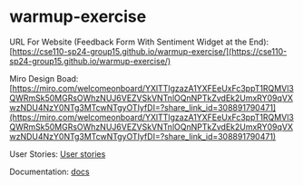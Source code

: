 # warmup-exercise

URL For Website (Feedback Form With Sentiment Widget at the End): [https://cse110-sp24-group15.github.io/warmup-exercise/](https://cse110-sp24-group15.github.io/warmup-exercise/)

Miro Design Boad: [https://miro.com/welcomeonboard/YXlTTlgzazA1YXFEeUxFc3ppT1RQMVl3QWRmSk50MGRsOWhzNUJ6VEZVSkVNTnlOQnNPTkZvdEk2UmxRY09qVXwzNDU4NzY0NTg3MTcwNTgyOTIyfDI=?share_link_id=308891790471](https://miro.com/welcomeonboard/YXlTTlgzazA1YXFEeUxFc3ppT1RQMVl3QWRmSk50MGRsOWhzNUJ6VEZVSkVNTnlOQnNPTkZvdEk2UmxRY09qVXwzNDU4NzY0NTg3MTcwNTgyOTIyfDI=?share_link_id=308891790471)

User Stories: [User stories](https://github.com/cse110-sp24-group15/warmup-exercise/blob/main/stories/user_stories.md)

Documentation: [docs](https://github.com/cse110-sp24-group15/warmup-exercise/blob/main/docs/documentation.md)
